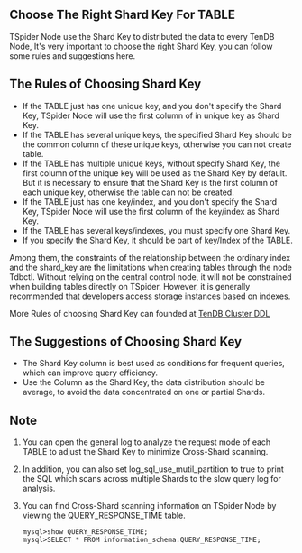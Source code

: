 ## Choose The Right Shard Key For TABLE
TSpider Node use the Shard Key to distributed the data to every TenDB Node, It's very important to choose the right Shard Key, you can follow some rules and suggestions here.

## The Rules of Choosing Shard Key
+ If the TABLE just has one unique key, and you don't specify the Shard Key, TSpider Node will use the first column of in unique key as Shard Key.
+ If the TABLE has several unique keys, the specified Shard Key should be the common column of these unique keys, otherwise you can not create table.
+ If the TABLE has multiple unique keys, without specify Shard Key, the first column of the unique key will be used as the Shard Key by default. But it is necessary to ensure that the Shard Key is the first column of each unique key, otherwise the table can not be created.
+ If the TABLE just has one key/index, and you don't specify the Shard Key, TSpider Node will use the first column of the key/index as Shard Key.
+ If the TABLE has several keys/indexes, you must specify one Shard Key.
+ If you specify the Shard Key, it should be part of key/Index of the TABLE.

Among them, the constraints of the relationship between the ordinary index and the shard_key are the limitations when creating tables through the  node Tdbctl. Without relying on the central control node, it will not be constrained when building tables directly on TSpider.  However, it is generally recommended that developers access storage instances based on indexes.

More Rules of choosing Shard Key can founded at [TenDB Cluster DDL](../re-book/ddl-syntax-en.md) 

## The Suggestions of Choosing Shard Key
+  The Shard Key column is best used as conditions for frequent queries, which can improve query efficiency.
+  Use the Column as the Shard Key, the data distribution should be average, to avoid the data concentrated on one or partial Shards.

## Note
1. You can open the general log to analyze the request mode of each TABLE to adjust the Shard Key to minimize Cross-Shard scanning.
2. In addition, you can also set log_sql_use_mutil_partition to true to print the SQL which scans across multiple Shards to the slow query log for analysis.
3. You can find Cross-Shard scanning information on TSpider Node by viewing the QUERY_RESPONSE_TIME table.

	```
	mysql>show QUERY_RESPONSE_TIME; 
	mysql>SELECT * FROM information_schema.QUERY_RESPONSE_TIME;
	```